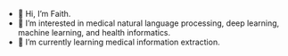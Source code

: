 - 👋 Hi, I’m Faith.
- 👀 I’m interested in medical natural language processing, deep learning, machine learning, and health informatics.
- 🌱 I’m currently learning medical information extraction.
<!---- 💞️ I’m looking to collaborate on ...--->
<!---- 📫 How to reach me ...--->

<!---
faith-wm/faith-wm is a ✨ special ✨ repository because its `README.md` (this file) appears on your GitHub profile.
You can click the Preview link to take a look at your changes.
--->
